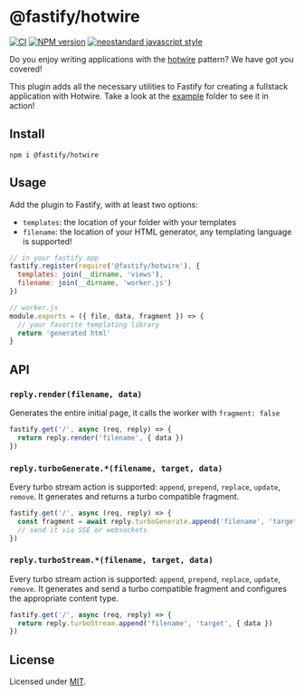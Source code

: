 # @fastify/hotwire

[![CI](https://github.com/fastify/fastify-hotwire/actions/workflows/ci.yml/badge.svg?branch=main)](https://github.com/fastify/fastify-hotwire/actions/workflows/ci.yml)
[![NPM version](https://img.shields.io/npm/v/@fastify/hotwire.svg?style=flat)](https://www.npmjs.com/package/@fastify/hotwire)
[![neostandard javascript style](https://img.shields.io/badge/code_style-neostandard-brightgreen?style=flat)](https://github.com/neostandard/neostandard)

Do you enjoy writing applications with the [hotwire](http://hotwire.dev) pattern?
We have got you covered!

This plugin adds all the necessary utilities to Fastify for creating a fullstack application
with Hotwire. Take a look at the [example](./example) folder to see it in action!

## Install

```
npm i @fastify/hotwire
```

## Usage

Add the plugin to Fastify, with at least two options:

- `templates`: the location of your folder with your templates
- `filename`: the location of your HTML generator, any templating language is supported!

```js
// in your fastify app
fastify.register(require('@fastify/hotwire'), {
  templates: join(__dirname, 'views'),
  filename: join(__dirname, 'worker.js')
})
```

```js
// worker.js
module.exports = ({ file, data, fragment }) => {
  // your favorite templating library
  return 'generated html'
}
```

## API

### `reply.render(filename, data)`

Generates the entire initial page, it calls the worker with `fragment: false`

```js
fastify.get('/', async (req, reply) => {
  return reply.render('filename', { data })
})
```

### `reply.turboGenerate.*(filename, target, data)`

Every turbo stream action is supported: `append`, `prepend`, `replace`, `update`, `remove`.
It generates and returns a turbo compatible fragment.

```js
fastify.get('/', async (req, reply) => {
  const fragment = await reply.turboGenerate.append('filename', 'target', { data })
  // send it via SSE or websockets
})
```

### `reply.turboStream.*(filename, target, data)`

Every turbo stream action is supported: `append`, `prepend`, `replace`, `update`, `remove`.
It generates and send a turbo compatible fragment and configures the appropriate content type.

```js
fastify.get('/', async (req, reply) => {
  return reply.turboStream.append('filename', 'target', { data })
})
```

## License

Licensed under [MIT](./LICENSE).
